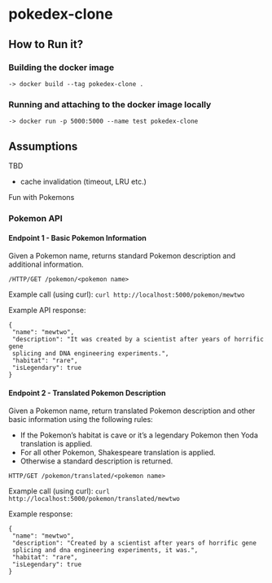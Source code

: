 # pokedex-clone

## How to Run it?

### Building the docker image

`-> docker build --tag pokedex-clone .`

### Running and attaching to the docker image locally

`-> docker run -p 5000:5000 --name test pokedex-clone`

## Assumptions

TBD

- cache invalidation (timeout, LRU etc.)

Fun with Pokemons

### Pokemon API

#### Endpoint 1 - Basic Pokemon Information

Given a Pokemon name, returns standard Pokemon description and additional information.

`/HTTP/GET /pokemon/<pokemon name>`

Example call (using curl):
`curl http://localhost:5000/pokemon/mewtwo`

Example API response:

```
{
 "name": "mewtwo",
 "description": "It was created by a scientist after years of horrific gene
 splicing and DNA engineering experiments.",
 "habitat": "rare",
 "isLegendary": true
}
```

#### Endpoint 2 - Translated Pokemon Description

Given a Pokemon name, return translated Pokemon description and other basic information using the following rules:

- If the Pokemon’s habitat is cave or it’s a legendary Pokemon then Yoda translation is applied.
- For all other Pokemon, Shakespeare translation is applied.
- Otherwise a standard description is returned.

`HTTP/GET /pokemon/translated/<pokemon name>`

Example call (using curl):
`curl http://localhost:5000/pokemon/translated/mewtwo`

Example response:

```
{
 "name": "mewtwo",
 "description": "Created by a scientist after years of horrific gene
 splicing and dna engineering experiments, it was.",
 "habitat": "rare",
 "isLegendary": true
}
```
